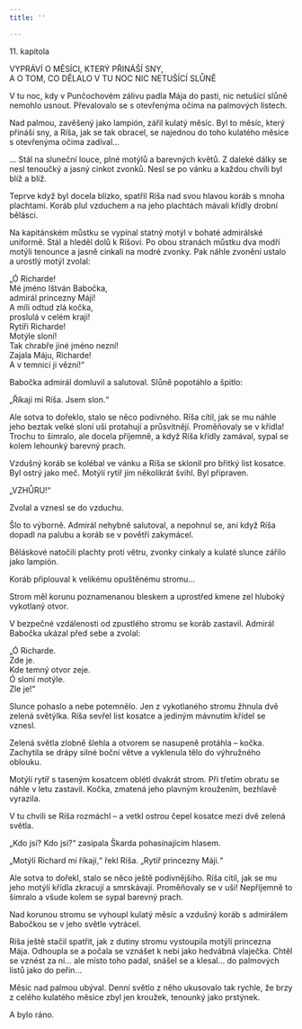```yaml
---
title: ''

---
```


11. kapitola

VYPRÁVÍ O MĚSÍCI, KTERÝ PŘINÁŠÍ SNY,  
A O TOM, CO DĚLALO V TU NOC NIC NETUŠÍCÍ SLŮNĚ

V tu noc, kdy v Punčochovém zálivu padla Mája do pasti, nic netušící slůně nemohlo usnout. Převalovalo se s otevřenýma očima na palmových listech.

Nad palmou, zavěšený jako lampión, zářil kulatý měsíc. Byl to měsíc, který přináší sny, a Ríša, jak se tak obracel, se najednou do toho kulatého měsíce s otevřenýma očima zadíval…

… Stál na sluneční louce, plné motýlů a barevných květů. Z daleké dálky se nesl tenoučký a jasný cinkot zvonků. Nesl se po vánku a každou chvíli byl blíž a blíž.

Teprve když byl docela blízko, spatřil Ríša nad svou hlavou koráb s mnoha plachtami. Koráb plul vzduchem a na jeho plachtách mávali křídly drobní bělásci.

Na kapitánském můstku se vypínal statný motýl v bohaté admirálské uniformě. Stál a hleděl dolů k Ríšovi. Po obou stranách můstku dva modří motýli tenounce a jasně cinkali na modré zvonky. Pak náhle zvonění ustalo a urostlý motýl zvolal:

„Ó Richarde!  
Mé jméno Ištván Babočka,  
admirál princezny Máji!  
A míli odtud zlá kočka,  
proslulá v celém kraji!  
Rytíři Richarde!  
Motýle sloní!  
Tak chrabře jiné jméno nezní!  
Zajala Máju, Richarde!  
A v temnici ji vězní!“

Babočka admirál domluvil a salutoval. Slůně popotáhlo a špitlo:

„Říkají mi Ríša. Jsem slon.“

Ale sotva to dořeklo, stalo se něco podivného. Ríša cítil, jak se mu náhle jeho beztak velké sloní uši protahují a průsvitnějí. Proměňovaly se v křídla! Trochu to šimralo, ale docela příjemně, a když Ríša křídly zamával, sypal se kolem lehounký barevný prach.

Vzdušný koráb se kolébal ve vánku a Ríša se sklonil pro břitký list kosatce. Byl ostrý jako meč. Motýlí rytíř jím několikrát švihl. Byl připraven.

„VZHŮRU!“

Zvolal a vznesl se do vzduchu.

Šlo to výborně. Admirál nehybně salutoval, a nepohnul se, ani když Ríša dopadl na palubu a koráb se v povětří zakymácel.

Běláskové natočili plachty proti větru, zvonky cinkaly a kulaté slunce zářilo jako lampión.

Koráb připlouval k velikému opuštěnému stromu…

Strom měl korunu poznamenanou bleskem a uprostřed kmene zel hluboký vykotlaný otvor.

V bezpečné vzdálenosti od zpustlého stromu se koráb zastavil. Admirál Babočka ukázal před sebe a zvolal:

„Ó Richarde.  
Zde je.  
Kde temný otvor zeje.  
Ó sloní motýle.  
Zle je!“

Slunce pohaslo a nebe potemnělo. Jen z vykotlaného stromu žhnula dvě zelená světýlka. Ríša sevřel list kosatce a jediným mávnutím křídel se vznesl.

Zelená světla zlobně šlehla a otvorem se nasupeně protáhla – kočka. Zachytila se drápy silné boční větve a vyklenula tělo do výhružného oblouku.

Motýlí rytíř s taseným kosatcem oblétl dvakrát strom. Při třetím obratu se náhle v letu zastavil. Kočka, zmatená jeho plavným kroužením, bezhlavě vyrazila.

V tu chvíli se Ríša rozmáchl – a vetkl ostrou čepel kosatce mezi dvě zelená světla.

„Kdo jsi? Kdo jsi?“ zasípala Škarda pohasínajícím hlasem.

„Motýlí Richard mi říkají,“ řekl Ríša. „Rytíř princezny Máji.“

Ale sotva to dořekl, stalo se něco ještě podivnějšího. Ríša cítil, jak se mu jeho motýlí křídla zkracují a smrskávají. Proměňovaly se v uši! Nepříjemně to šimralo a všude kolem se sypal barevný prach.

Nad korunou stromu se vyhoupl kulatý měsíc a vzdušný koráb s admirálem Babočkou se v jeho světle vytrácel.

Ríša ještě stačil spatřit, jak z dutiny stromu vystoupila motýlí princezna Mája. Odhoupla se a počala se vznášet k nebi jako hedvábná vlaječka. Chtěl se vznést za ní… ale místo toho padal, snášel se a klesal… do palmových listů jako do peřin…

Měsíc nad palmou ubýval. Denní světlo z něho ukusovalo tak rychle, že brzy z celého kulatého měsíce zbyl jen kroužek, tenounký jako prstýnek.

A bylo ráno.
